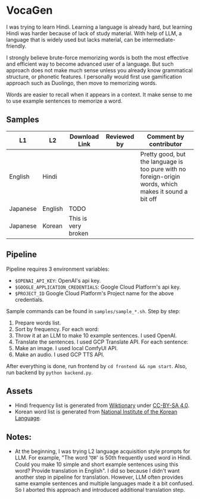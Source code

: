 # VocaGen

 I was trying to learn Hindi. Learning a language is already hard, but learning Hindi was harder because of lack of study material. With help of LLM, a language that is widely used but lacks material, can be intermediate-friendly.

 I strongly believe brute-force memorizing words is both the most effective and efficient way to become advanced user of a language. But such approach does not make much sense unless you already know grammatical structure, or phonetic features. I personally would first use gamification approach such as Duolingo, then move to memorizing words. 

 Words are easier to recall when it appears in a context. It make sense to me to use example sentences to memorize a word.

## Samples

| L1 | L2 | Download Link | Reviewed by | Comment by contributor |
| --- | --- | --- | --- | --- |
| English | Hindi | | | Pretty good, but the language is too pure with no foreign-origin words, which makes it sound a bit off |
| Japanese | English | TODO | |
| Japanese | Korean | This is very broken | |

## Pipeline

Pipeline requires 3 environment variables:
- `$OPENAI_API_KEY`: OpenAI's api key.
- `$GOOGLE_APPLICATION_CREDENTIALS`: Google Cloud Platform's api key.
- `$PROJECT_ID` Google Cloud Platform's Project name for the above credentials.

Sample commands can be found in `samples/sample_*.sh`. Step by step:

1. Prepare words list.
2. Sort by frequency. For each word:
3. Throw it at an LLM to make 10 example sentences. I used OpenAI.
4. Translate the sentences. I used GCP Translate API. For each sentence:
5. Make an image. I used local ComfyUI API.
6. Make an audio. I used GCP TTS API.

After everything is done, run frontend by `cd frontend && npm start`. Also, run backend by `python backend.py`.

## Assets

- Hindi frequency list is generated from [Wiktionary](https://en.wiktionary.org/wiki/Wiktionary:Frequency_lists/Hindi_1900) under [CC-BY-SA 4.0](https://creativecommons.org/licenses/by-sa/4.0/).
- Korean word list is generated from [National Institute of the Korean Language](https://www.korean.go.kr/front/etcData/etcDataView.do?mn_id=46&etc_seq=71).


## Notes:

- At the beginning, I was trying L2 language acquisition style prompts for LLM. For example, "The word 'एक' is 50th frequently used word in Hindi. Could you make 10 simple and short example sentences using this word? Provide translation in English". I did so because I didn't want another step in pipeline for translation. However, LLM often provides same example sentences and multiple languages made it a bit confused. So I aborted this approach and introduced additional translation step.
